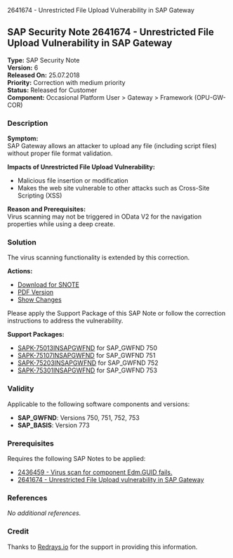 2641674 - Unrestricted File Upload Vulnerability in SAP Gateway

## SAP Security Note 2641674 - Unrestricted File Upload Vulnerability in SAP Gateway

**Type:** SAP Security Note  
**Version:** 6  
**Released On:** 25.07.2018  
**Priority:** Correction with medium priority  
**Status:** Released for Customer  
**Component:** Occasional Platform User > Gateway > Framework (OPU-GW-COR)

### Description

**Symptom:**  
SAP Gateway allows an attacker to upload any file (including script files) without proper file format validation.

**Impacts of Unrestricted File Upload Vulnerability:**
- Malicious file insertion or modification
- Makes the web site vulnerable to other attacks such as Cross-Site Scripting (XSS)

**Reason and Prerequisites:**  
Virus scanning may not be triggered in OData V2 for the navigation properties while using a deep create.

### Solution

The virus scanning functionality is extended by this correction.

**Actions:**
- [Download for SNOTE](https://notesdownloads.sap.com/note/0040000001127892018)
- [PDF Version](https://userapps.support.sap.com/sap/support/sfm/notes/print/0002641674?language=en-US&token=055AEF434F903F70481B6BB1263EC1F0)
- [Show Changes](https://me.sap.com/notesLatestChanges/0002641674/E/diff)

Please apply the Support Package of this SAP Note or follow the correction instructions to address the vulnerability.

**Support Packages:**
- [SAPK-75013INSAPGWFND](https://me.sap.com/supportpackage/SAPK-75013INSAPGWFND) for SAP_GWFND 750
- [SAPK-75107INSAPGWFND](https://me.sap.com/supportpackage/SAPK-75107INSAPGWFND) for SAP_GWFND 751
- [SAPK-75203INSAPGWFND](https://me.sap.com/supportpackage/SAPK-75203INSAPGWFND) for SAP_GWFND 752
- [SAPK-75301INSAPGWFND](https://me.sap.com/supportpackage/SAPK-75301INSAPGWFND) for SAP_GWFND 753

### Validity

Applicable to the following software components and versions:
- **SAP_GWFND**: Versions 750, 751, 752, 753
- **SAP_BASIS**: Version 773

### Prerequisites

Requires the following SAP Notes to be applied:
- [2436459 - Virus scan for component Edm.GUID fails.](https://me.sap.com/notes/2436459)
- [2641674 - Unrestricted File Upload vulnerability in SAP Gateway](https://me.sap.com/notes/2641674)

### References

_No additional references._

### Credit

Thanks to [Redrays.io](https://redrays.io) for the support in providing this information.